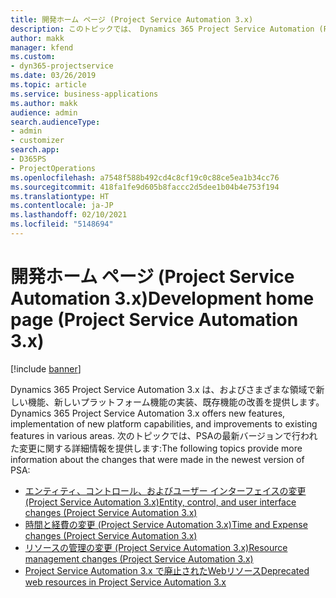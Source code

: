 ```yaml
---
title: 開発ホーム ページ (Project Service Automation 3.x)
description: このトピックでは、 Dynamics 365 Project Service Automation (PSA) バージョン 3.x の開発情報を提供するトピックへのリンクを提供します。
author: makk
manager: kfend
ms.custom:
- dyn365-projectservice
ms.date: 03/26/2019
ms.topic: article
ms.service: business-applications
ms.author: makk
audience: admin
search.audienceType:
- admin
- customizer
search.app:
- D365PS
- ProjectOperations
ms.openlocfilehash: a7548f588b492cd4c8cf19c0c88ce5ea1b34cc76
ms.sourcegitcommit: 418fa1fe9d605b8faccc2d5dee1b04b4e753f194
ms.translationtype: HT
ms.contentlocale: ja-JP
ms.lasthandoff: 02/10/2021
ms.locfileid: "5148694"
---
```

# <a name="development-home-page-project-service-automation-3x"></a><span data-ttu-id="1744b-103">開発ホーム ページ (Project Service Automation 3.x)</span><span class="sxs-lookup"><span data-stu-id="1744b-103">Development home page (Project Service Automation 3.x)</span></span>

[!include [banner](../../includes/psa-now-project-operations.md)]

<span data-ttu-id="1744b-104">Dynamics 365 Project Service Automation 3.x は、およびさまざまな領域で新しい機能、新しいプラットフォーム機能の実装、既存機能の改善を提供します。</span><span class="sxs-lookup"><span data-stu-id="1744b-104">Dynamics 365 Project Service Automation 3.x offers new features, implementation of new platform capabilities, and improvements to existing features in various areas.</span></span> <span data-ttu-id="1744b-105">次のトピックでは、PSAの最新バージョンで行われた変更に関する詳細情報を提供します:</span><span class="sxs-lookup"><span data-stu-id="1744b-105">The following topics provide more information about the changes that were made in the newest version of PSA:</span></span>

- [<span data-ttu-id="1744b-106">エンティティ、コントロール、およびユーザー インターフェイスの変更 (Project Service Automation 3.x)</span><span class="sxs-lookup"><span data-stu-id="1744b-106">Entity, control, and user interface changes (Project Service Automation 3.x)</span></span>](../developer-guides/entity-changes-v3.x.md)
- [<span data-ttu-id="1744b-107">時間と経費の変更 (Project Service Automation 3.x)</span><span class="sxs-lookup"><span data-stu-id="1744b-107">Time and Expense changes (Project Service Automation 3.x)</span></span>](../developer-guides/time-expense-changes-v3.x.md)
- [<span data-ttu-id="1744b-108">リソースの管理の変更 (Project Service Automation 3.x)</span><span class="sxs-lookup"><span data-stu-id="1744b-108">Resource management changes (Project Service Automation 3.x)</span></span>](../developer-guides/resource-management-changes-v3.x.md)
- [<span data-ttu-id="1744b-109">Project Service Automation 3.x で廃止されたWebリソース</span><span class="sxs-lookup"><span data-stu-id="1744b-109">Deprecated web resources in Project Service Automation 3.x</span></span>](../developer-guides/web-resources-deprecated-v3.x.md)
